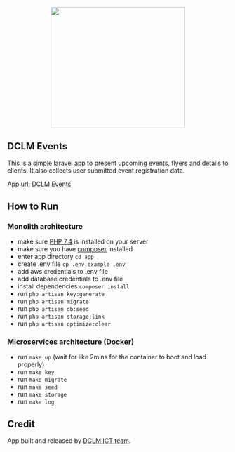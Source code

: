 <p align="center"><a href="https://dclm.org" target="_blank"><img src="https://dclmcloud.s3.amazonaws.com/img/logo.png" width="306.5" height="275.5"></a></p>

## DCLM Events

This is a simple laravel app to present upcoming events, flyers and details to clients. It also collects user submitted event registration data.

App url: [DCLM Events](https://events.dclm.org)

## How to Run
### Monolith architecture
- make sure [PHP 7.4](https://www.php.net/releases/7_4_0.php) is installed on your server
- make sure you have [composer](https://getcomposer.org/doc/00-intro.md#installation-linux-unix-macos) installed
- enter app directory `cd app`
- create .env file `cp .env.example .env`
- add aws credentials to .env file
- add database credentials to .env file
- install dependencies `composer install`
- run `php artisan key:generate`
- run `php artisan migrate`
- run `php artisan db:seed`
- run `php artisan storage:link`
- run `php artisan optimize:clear`

### Microservices architecture (Docker)
- run `make up` (wait for like 2mins for the container to boot and load properly)
- run `make key`
- run `make migrate`
- run `make seed`
- run `make storage`
- run `make log`

## Credit

App built and released by [DCLM ICT team](https://dclmict.org).
